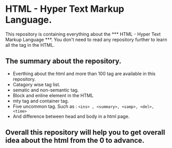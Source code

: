 ﻿# HTML - Hyper Text Markup Language.
This repository is containing everything about the *** HTML - Hyper Text Markup Language ***. You don't need to read any repository further to  learn all the tag in the HTML.
## The summary about the repository.
* Everthing about the html and more than 100 tag are available in this repository.
*  Catagory wise tag list.
* sematic and non-semantic tag.
* Block and enline element in the HTML
*  mty tag and container tag.
*  Five uncommon tag. Such as :
              ```
                   <ins> , <summary>, <samp>, <del>, <time>
                   ```
 *  And difference between head and body in a html page.


## Overall this repository will help you to get overall idea about the html from the 0 to advance.




